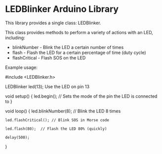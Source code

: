 LEDBlinker Arduino Library
==========================

This library provides a single class: LEDBlinker.

This class provides methods to perform a variety of actions with an LED,
including:

 * blinkNumber - Blink the LED a certain number of times
 * flash - Flash the LED for a certain percentage of time (duty cycle)
 * flashCritical - Flash SOS on the LED

Example usage:

  #include <LEDBlinker.h>

  LEDBlinker led(13); Use the LED on pin 13

  void setup() {
    led.begin();  // Sets the mode of the pin the LED is connected to
  }

  void loop() {
    led.blinkNumber(8); // Blink the LED 8 times

    led.flashCritical(); // Blink SOS in Morse code

    led.flash(80);  // Flash the LED 80% (quickly)

    delay(500);
  }

